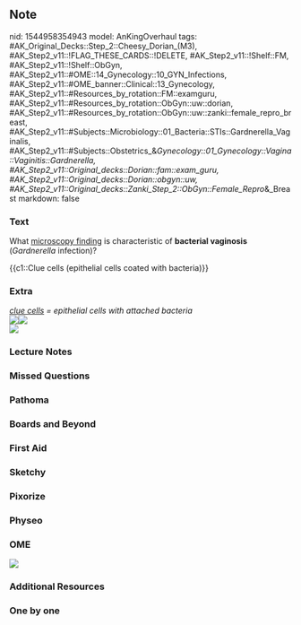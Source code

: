 ## Note
nid: 1544958354943
model: AnKingOverhaul
tags: #AK_Original_Decks::Step_2::Cheesy_Dorian_(M3), #AK_Step2_v11::!FLAG_THESE_CARDS::!DELETE, #AK_Step2_v11::!Shelf::FM, #AK_Step2_v11::!Shelf::ObGyn, #AK_Step2_v11::#OME::14_Gynecology::10_GYN_Infections, #AK_Step2_v11::#OME_banner::Clinical::13_Gynecology, #AK_Step2_v11::#Resources_by_rotation::FM::examguru, #AK_Step2_v11::#Resources_by_rotation::ObGyn::uw::dorian, #AK_Step2_v11::#Resources_by_rotation::ObGyn::uw::zanki::female_repro_breast, #AK_Step2_v11::#Subjects::Microbiology::01_Bacteria::STIs::Gardnerella_Vaginalis, #AK_Step2_v11::#Subjects::Obstetrics_&_Gynecology::01_Gynecology::Vagina::Vaginitis::Gardnerella, #AK_Step2_v11::Original_decks::Dorian::fam::exam_guru, #AK_Step2_v11::Original_decks::Dorian::obgyn::uw, #AK_Step2_v11::Original_decks::Zanki_Step_2::ObGyn::Female_Repro_&_Breast
markdown: false

### Text
What <u>microscopy finding</u> is characteristic of <b>bacterial
vaginosis</b> (<i>Gardnerella</i> infection)?
<div>
  {{c1::Clue cells (epithelial cells coated with bacteria)}}
</div>

### Extra
<div>
  <div>
    <div>
      <i><u>clue cells</u> = epithelial cells with attached
      bacteria</i>
    </div>
    <div>
      <i><img src="gv.PNG"><img src="paste-9659381449103.jpg"></i>
    </div>
    <div>
      <i><img src="paste-1018268026404867.jpg"></i>
    </div>
  </div>
</div>

### Lecture Notes


### Missed Questions


### Pathoma


### Boards and Beyond


### First Aid


### Sketchy


### Pixorize


### Physeo


### OME
<div class="ome-widget">
  <a href=
  "https://onlinemeded.org/spa/gynecology?ref=anki"><img src=
  "_OME_AnkiFlashcards_Topic_3.png"></a>
</div>

### Additional Resources


### One by one

